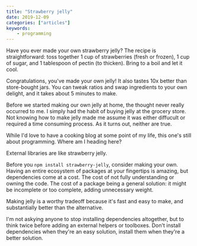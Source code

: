 ```yaml
---
title: "Strawberry jelly"
date: 2019-12-09
categories: ["articles"]
keywords:
    - programming
---
```


Have you ever made your own strawberry jelly? The recipe is straightforward: toss together 1 cup of strawberries (fresh or frozen), 1 cup of sugar, and 1 tablespoon of pectin (to thicken). Bring to a boil and let it cool.

Congratulations, you've made your own jelly! It also tastes 10x better than store-bought jars. You can tweak ratios and swap ingredients to your own delight, and it takes about 5 minutes to make.

Before we started making our own jelly at home, the thought never really occurred to me. I simply had the habit of buying jelly at the grocery store. Not knowing how to make jelly made me assume it was either diffucult or required a time consuming process. As it turns out, neither are true.

While I'd love to have a cooking blog at some point of my life, this one's still about programming. Where am I heading here?

External libraries are like strawberry jelly.

Before you `npm install strawberry-jelly`, consider making your own. Having an entire ecosystem of packages at your fingertips is amazing, but dependencies come at a cost. The cost of not fully understanding or owning the code. The cost of a package being a general solution: it might be incomplete or too complete, adding unnecessary weight.

Making jelly is a worthy tradeoff because it's fast and easy to make, and substantially better than the alternative.

I'm not askying anyone to stop installing dependencies altogether, but to think twice before adding an external helpers or toolboxes. Don't install dependencies when they're an easy solution, install them when they're a better solution.
